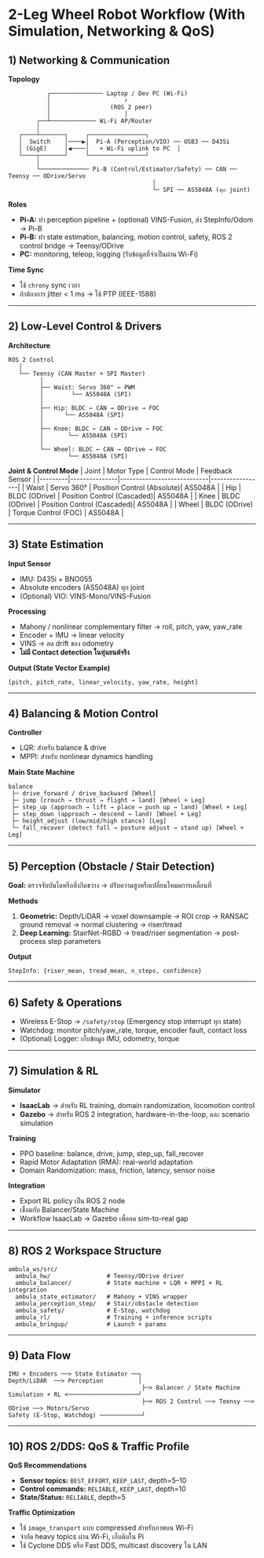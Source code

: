 # 2-Leg Wheel Robot Workflow (With Simulation, Networking & QoS)

## 1) Networking & Communication
**Topology**
```
           ┌─────────────── Laptop / Dev PC (Wi-Fi)
           │                     ↑
           │                 (ROS 2 peer)
           │                     │
        ┌──┴───────────── Wi-Fi AP/Router
        │
   ┌────┴───────┐     ┌────────────────┐
   │  Switch    │────▶│  Pi-A (Perception/VIO) ── USB3 ── D435i
   │ (GigE)     │◀────│   + Wi-Fi uplink to PC  │
   └────┬───────┘     └────────────────┘
        │
        └────────────── Pi-B (Control/Estimator/Safety) ── CAN ── Teensy ── ODrive/Servo
                                         │
                                         └─ SPI ── AS5048A (ทุก joint)
```

**Roles**
- **Pi-A:** ทำ perception pipeline + (optional) VINS-Fusion, ส่ง StepInfo/Odom → Pi-B  
- **Pi-B:** ทำ state estimation, balancing, motion control, safety, ROS 2 control bridge → Teensy/ODrive  
- **PC:** monitoring, teleop, logging (รับข้อมูลที่จำเป็นผ่าน Wi-Fi)  

**Time Sync**
- ใช้ `chrony` sync เวลา  
- ถ้าต้องการ jitter < 1 ms → ใช้ PTP (IEEE-1588)  

---

## 2) Low-Level Control & Drivers
**Architecture**
```
ROS 2 Control
   │
   └── Teensy (CAN Master + SPI Master)
         │
         ├── Waist: Servo 360° ← PWM
         │        └── AS5048A (SPI)
         │
         ├── Hip: BLDC ← CAN → ODrive → FOC
         │      └── AS5048A (SPI)
         │
         ├── Knee: BLDC ← CAN → ODrive → FOC
         │       └── AS5048A (SPI)
         │
         └── Wheel: BLDC ← CAN → ODrive → FOC
                 └── AS5048A (SPI)
```

**Joint & Control Mode**
| Joint   | Motor Type     | Control Mode               | Feedback Sensor |
|---------|---------------|----------------------------|-----------------|
| Waist   | Servo 360°     | Position Control (Absolute)| AS5048A         |
| Hip     | BLDC (ODrive)  | Position Control (Cascaded)| AS5048A         |
| Knee    | BLDC (ODrive)  | Position Control (Cascaded)| AS5048A         |
| Wheel   | BLDC (ODrive)  | Torque Control (FOC)       | AS5048A         |

---

## 3) State Estimation
**Input Sensor**
- IMU: D435i + BNO055  
- Absolute encoders (AS5048A) ทุก joint  
- (Optional) VIO: VINS-Mono/VINS-Fusion  

**Processing**
- Mahony / nonlinear complementary filter → roll, pitch, yaw, yaw_rate  
- Encoder + IMU → linear velocity  
- VINS → ลด drift ของ odometry  
- **ไม่มี Contact detection ในหุ่นยนต์จริง**  

**Output (State Vector Example)**
```
[pitch, pitch_rate, linear_velocity, yaw_rate, height]
```

---

## 4) Balancing & Motion Control
**Controller**
- LQR: สำหรับ balance & drive  
- MPPI: สำหรับ nonlinear dynamics handling  

**Main State Machine**
```
balance
 ├─ drive_forward / drive_backward [Wheel]
 ├─ jump (crouch → thrust → flight → land) [Wheel + Leg]
 ├─ step_up (approach → lift → place → push up → land) [Wheel + Leg]
 ├─ step_down (approach → descend → land) [Wheel + Leg]
 ├─ height_adjust (low/mid/high stance) [Leg]
 └─ fall_recover (detect fall → posture adjust → stand up) [Wheel + Leg]
```

---

## 5) Perception (Obstacle / Stair Detection)
**Goal:** ตรวจจับบันไดหรือสิ่งกีดขวาง → ปรับความสูงหรือเปลี่ยนโหมดการเคลื่อนที่  

**Methods**
1. **Geometric:** Depth/LiDAR → voxel downsample → ROI crop → RANSAC ground removal → normal clustering → riser/tread  
2. **Deep Learning:** StairNet-RGBD → tread/riser segmentation → post-process step parameters  

**Output**
```
StepInfo: {riser_mean, tread_mean, n_steps, confidence}
```

---

## 6) Safety & Operations
- Wireless E-Stop → `/safety/stop`  (Emergency stop interrupt ทุก state)
- Watchdog: monitor pitch/yaw_rate, torque, encoder fault, contact loss  
- (Optional) Logger: เก็บข้อมูล IMU, odometry, torque  

---

## 7) Simulation & RL
**Simulator**
- **IsaacLab** → สำหรับ RL training, domain randomization, locomotion control  
- **Gazebo** → สำหรับ ROS 2 integration, hardware-in-the-loop, และ scenario simulation  

**Training**
- PPO baseline: balance, drive, jump, step_up, fall_recover  
- Rapid Motor Adaptation (RMA): real-world adaptation  
- Domain Randomization: mass, friction, latency, sensor noise  

**Integration**
- Export RL policy เป็น ROS 2 node  
- เชื่อมกับ Balancer/State Machine  
- Workflow IsaacLab → Gazebo เพื่อลด sim-to-real gap  

---

## 8) ROS 2 Workspace Structure
```
ambula_ws/src/
  ambula_hw/                # Teensy/ODrive driver
  ambula_balancer/          # State machine + LQR + MPPI + RL integration
  ambula_state_estimator/   # Mahony + VINS wrapper
  ambula_perception_step/   # Stair/obstacle detection
  ambula_safety/            # E-Stop, watchdog
  ambula_rl/                # Training + inference scripts
  ambula_bringup/           # Launch + params
```

---

## 9) Data Flow
```
IMU + Encoders ──> State Estimator ──┐
Depth/LiDAR  ──> Perception          │
                                      ├─> Balancer / State Machine
Simulation + RL <────────────────────┘
                                      ├─> ROS 2 Control ──> Teensy ──> ODrive ──> Motors/Servo
Safety (E-Stop, Watchdog) ────────────┘
```

---

## 10) ROS 2/DDS: QoS & Traffic Profile
**QoS Recommendations**
- **Sensor topics:** `BEST_EFFORT`, `KEEP_LAST`, depth=5–10  
- **Control commands:** `RELIABLE`, `KEEP_LAST`, depth=10  
- **State/Status:** `RELIABLE`, depth=5  

**Traffic Optimization**
- ใช้ `image_transport` แบบ compressed สำหรับภาพบน Wi-Fi  
- จำกัด heavy topics ผ่าน Wi-Fi, เก็บดิบใน Pi  
- ใช้ Cyclone DDS หรือ Fast DDS, multicast discovery ใน LAN  
